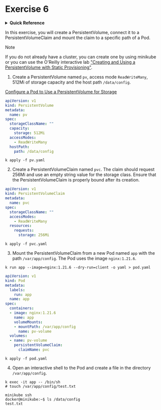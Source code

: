 # Exercise 6

<details>
<summary><b>Quick Reference</b></summary>
<p>

* Namespace: `default`<br>
* Documentation: [Persistent Volumes](https://kubernetes.io/docs/concepts/storage/persistent-volumes/)

</p>
</details>

In this exercise, you will create a PersistentVolume, connect it to a PersistentVolumeClaim and mount the claim to a specific path of a Pod.

> [!NOTE]
> If you do not already have a cluster, you can create one by using minikube or you can use the O'Reilly interactive lab ["Creating and Using a PersistentVolume with Static Provisioning"](https://learning.oreilly.com/scenarios/creating-and-using/9781098163914/).

1. Create a PersistentVolume named `pv`, access mode `ReadWriteMany`, 512Mi of storage capacity and the host path `/data/config`.

[Configure a Pod to Use a PersistentVolume for Storage](https://kubernetes.io/docs/tasks/configure-pod-container/configure-persistent-volume-storage/)
```yaml
apiVersion: v1
kind: PersistentVolume
metadata:
  name: pv
spec:
  storageClassName: ""
  capacity:
    storage: 512Mi
  accessModes:
    - ReadWriteMany
  hostPath:
    path: /data/config
```
```
k apply -f pv.yaml
```
2. Create a PersistentVolumeClaim named `pvc`. The claim should request 256Mi and use an empty string value for the storage class. Ensure that the PersistentVolumeClaim is properly bound after its creation.
```yaml
apiVersion: v1
kind: PersistentVolumeClaim
metadata:
  name: pvc
spec:
  storageClassName: ""
  accessModes:
    - ReadWriteMany
  resources:
    requests:
      storage: 256Mi
```
```
k apply -f pvc.yaml
```
3. Mount the PersistentVolumeClaim from a new Pod named `app` with the path `/var/app/config`. The Pod uses the image `nginx:1.21.6`.
```
k run app --image=nginx:1.21.6 --dry-run=client -o yaml > pod.yaml
```
```yaml
apiVersion: v1
kind: Pod
metadata:
  labels:
    run: app
  name: app
spec:
  containers:
  - image: nginx:1.21.6
    name: app
    volumeMounts:
    - mountPath: /var/app/config
      name: pv-volume
  volumes:
  - name: pv-volume
    persistentVolumeClaim:
      claimName: pvc
```
```
k apply -f pod.yaml
```

4. Open an interactive shell to the Pod and create a file in the directory `/var/app/config`.
```
k exec -it app -- /bin/sh
# touch /var/app/config/test.txt
```
```
minikube ssh
docker@minikube:~$ ls /data/config
test.txt
```
